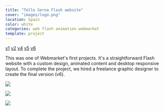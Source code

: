 ```yaml
---
title: "Tello Serna Flash website"
cover: "images/logo.png"
location: Spain
color: white
categories: web flash animation webmarket
template: project
---
```


<p class="align-center">
<a class="btn" role="button" href="http://work.joanmira.com/webs/telloserna/v1" target="_blank">v1</a>
<a class="btn" role="button" href="http://work.joanmira.com/webs/telloserna/v2" target="_blank">v2</a>
<a class="btn" role="button" href="http://work.joanmira.com/webs/telloserna/v4" target="_blank">v4</a>
<a class="btn" role="button" href="http://work.joanmira.com/webs/telloserna/v5" target="_blank">v5</a>
<a class="btn" role="button" href="http://work.joanmira.com/webs/telloserna/v6" target="_blank">v6</a>
</p>

This was one of Webmarket's first projects. It's a straightforward Flash website with a custom design, animated content and desktop responsive layout. To complete the project, we hired a freelance graphic designer to create the final version (v6).

![](/work/tello-serna/images/1.jpg)

![](/work/tello-serna/images/2.jpg)

![](/work/tello-serna/images/3.jpg)
